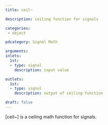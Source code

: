 ```yaml
---
title: ceil~

description: ceiling function for signals

categories:
 - object

pdcategory: Signal Math

arguments:
inlets:
  1st:
  - type: signal
    description: input value

outlets:
  1st:
  - type: signal
    description: output of ceiling function

draft: false
---
```


[ceil~] is a ceiling math function for signals.
